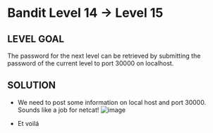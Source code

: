 # Bandit Level 14 → Level 15
 
## LEVEL GOAL
The password for the next level can be retrieved by submitting the password of the current level to port 30000 on localhost.

## SOLUTION
- We need to post some information on local host and port 30000. Sounds like a job for netcat!
  ![image](https://user-images.githubusercontent.com/44790709/202873442-3273916a-7b61-41ed-b733-de6ec108b728.png)

- Et voilá
